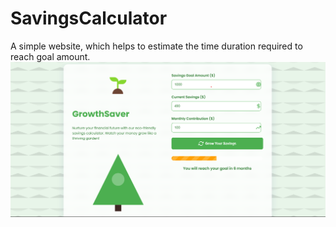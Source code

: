 # SavingsCalculator
A simple website, which helps to estimate the time duration required to reach  goal amount.
<img src="https://github.com/Durga-Sowjanya-Sanku/SavingsCalculator/blob/main/image_2024-10-13_220329272.png">
